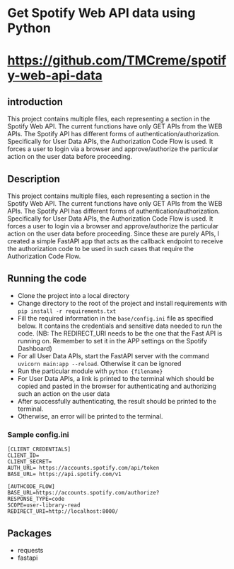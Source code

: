 # Get Spotify Web API data using Python 

# https://github.com/TMCreme/spotify-web-api-data

## introduction
This project contains multiple files, each representing a section in the Spotify Web API. The current functions have only GET APIs from the WEB APIs. The Spotify API has different forms of authentication/authorization. Specifically for User Data APIs, the Authorization Code Flow is used. It forces a user to login via a browser and approve/authorize the particular action on the user data before proceeding. 

## Description
This project contains multiple files, each representing a section in the Spotify Web API. The current functions have only GET APIs from the WEB APIs. The Spotify API has different forms of authentication/authorization. Specifically for User Data APIs, the Authorization Code Flow is used. It forces a user to login via a browser and approve/authorize the particular action on the user data before proceeding. Since these are purely APIs, I created a simple FastAPI app that acts as the callback endpoint to receive the authorization code to be used in such cases that require the Authorization Code Flow.


## Running the code 
* Clone the project into a local directory
* Change directory to the root of the project and install requirements with `pip install -r requirements.txt`
* Fill the required information in the `base/config.ini` file as specified below. It contains the credentials and sensitive data needed to run the code. (NB: The REDIRECT_URI needs to be the one that the Fast API is running on. Remember to set it in the APP settings on the Spotify Dashboard)
* For all User Data APIs, start the FastAPI server with the command `uvicorn main:app --reload`. Otherwise it can be ignored
* Run the particular module with `python {filename}`
* For User Data APIs, a link is printed to the terminal which should be copied and pasted in the browser for authenticating and authorizing such an action on the user data
* After successfully authenticating, the result should be printed to the terminal. 
* Otherwise, an error will be printed to the terminal. 


### Sample config.ini
```
[CLIENT_CREDENTIALS]
CLIENT_ID=
CLIENT_SECRET=
AUTH_URL= https://accounts.spotify.com/api/token
BASE_URL= https://api.spotify.com/v1

[AUTHCODE_FLOW]
BASE_URL=https://accounts.spotify.com/authorize?
RESPONSE_TYPE=code
SCOPE=user-library-read
REDIRECT_URI=http://localhost:8000/
```
## Packages
* requests
* fastapi 
